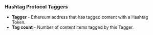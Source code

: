 ### Hashtag Protocol Taggers

- **Tagger** - Ethereum address that has tagged content with a Hashtag Token.
- **Tag count** - Number of content items tagged by this Tagger.
